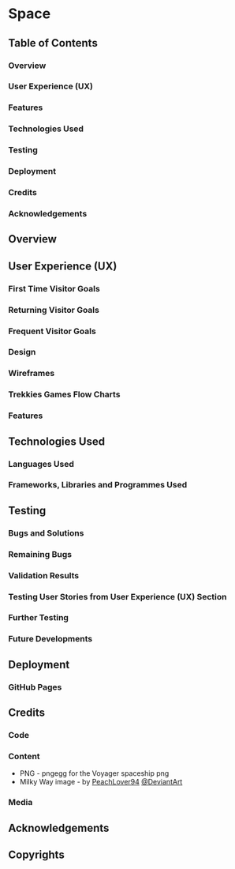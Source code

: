 # Space

## Table of Contents
### Overview
### User Experience (UX)
### Features
### Technologies Used
### Testing
### Deployment
### Credits
### Acknowledgements

## Overview

## User Experience (UX)
### First Time Visitor Goals
### Returning Visitor Goals
### Frequent Visitor Goals

### Design
### Wireframes
### Trekkies Games Flow Charts
### Features

## Technologies Used
### Languages Used
### Frameworks, Libraries and Programmes Used

## Testing
### Bugs and Solutions
### Remaining Bugs
### Validation Results
### Testing User Stories from User Experience (UX) Section
### Further Testing
### Future Developments

## Deployment
### GitHub Pages

## Credits
### Code
### Content
* PNG - pngegg for the Voyager spaceship png
* Milky Way image - by [PeachLover94](https://www.deviantart.com/peachlover94/art/Olympus-Milky-Way-Galaxy-Map-791210131) [@DeviantArt](https://www.deviantart.com/)
### Media

## Acknowledgements

## Copyrights

